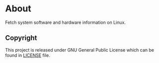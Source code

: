 
# About
Fetch system software and hardware information on Linux.

## Copyright
This project is released under GNU General Public License which can be found in
[LICENSE](LICENSE) file.
